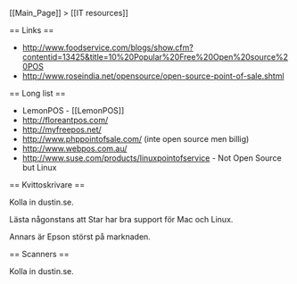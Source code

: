 [[Main_Page]] > [[IT resources]]

== Links ==

* http://www.foodservice.com/blogs/show.cfm?contentid=13425&title=10%20Popular%20Free%20Open%20source%20POS
* http://www.roseindia.net/opensource/open-source-point-of-sale.shtml


== Long list ==


* LemonPOS - [[LemonPOS]]
* http://floreantpos.com/
* http://myfreepos.net/
* http://www.phppointofsale.com/ (inte open source men billig)
* http://www.webpos.com.au/
* http://www.suse.com/products/linuxpointofservice - Not Open Source but Linux


== Kvittoskrivare ==

Kolla in dustin.se.

Lästa någonstans att Star har bra support för Mac och Linux.

Annars är Epson störst på marknaden.


== Scanners ==

Kolla in dustin.se.
